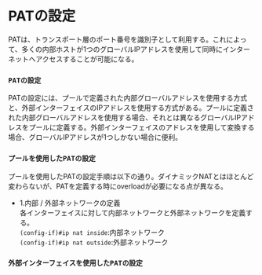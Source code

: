 # PATの設定
PATは、トランスポート層のポート番号を識別子として利用する。これによって、多くの内部ホストが1つのグローバルIPアドレスを使用して同時にインターネットへアクセスすることが可能になる。

### `PATの設定`
PATの設定には、プールで定義された内部グローバルアドレスを使用する方式と、外部インターフェイスのIPアドレスを使用する方式がある。プールに定義された内部グローバルアドレスを使用する場合、それとは異なるグローバルIPアドレスをプールに定義する。外部インターフェイスのアドレスを使用して変換する場合、グローバルIPアドレスが1つしかない場合に便利。

### `プールを使用したPATの設定`
プールを使用したPATの設定手順は以下の通り。ダイナミックNATとはほとんど変わらないが、PATを定義する時にoverloadが必要になる点が異なる。  
- 1.内部 / 外部ネットワークの定義  
各インターフェイスに対して内部ネットワークと外部ネットワークを定義する。  
`(config-if)#ip nat inside`:内部ネットワーク  
`(config-if)#ip nat outside`:外部ネットワーク

### `外部インターフェイスを使用したPATの設定`
